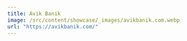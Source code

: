 ```yaml
---
title: Avik Banik
image: /src/content/showcase/_images/avikbanik.com.webp
url: "https://avikbanik.com/"
---
```

